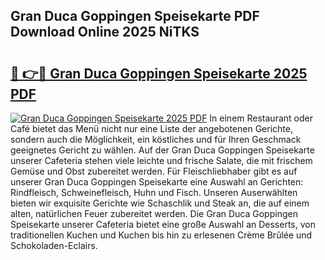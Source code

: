 ## Gran Duca Goppingen Speisekarte PDF Download Online 2025 NiTKS

# <h2><a href="http://gcbnq84.nevu.top/?p=Gran+Duca+Goppingen+Speisekarte">🔗 👉🔴 Gran Duca Goppingen Speisekarte 2025 PDF</a></h2>

[![Gran Duca Goppingen Speisekarte 2025 PDF](https://i.imgur.com/dBaPXMq.png)](http://gcbnq84.nevu.top/?p=Gran+Duca+Goppingen+Speisekarte)
In einem Restaurant oder Café bietet das Menü nicht nur eine Liste der angebotenen Gerichte, sondern auch die Möglichkeit, ein köstliches und für Ihren Geschmack geeignetes Gericht zu wählen. Auf der Gran Duca Goppingen Speisekarte unserer Cafeteria stehen viele leichte und frische Salate, die mit frischem Gemüse und Obst zubereitet werden. Für Fleischliebhaber gibt es auf unserer Gran Duca Goppingen Speisekarte eine Auswahl an Gerichten: Rindfleisch, Schweinefleisch, Huhn und Fisch. Unseren Auserwählten bieten wir exquisite Gerichte wie Schaschlik und Steak an, die auf einem alten, natürlichen Feuer zubereitet werden. Die Gran Duca Goppingen Speisekarte unserer Cafeteria bietet eine große Auswahl an Desserts, von traditionellen Kuchen und Kuchen bis hin zu erlesenen Crème Brûlée und Schokoladen-Eclairs.
